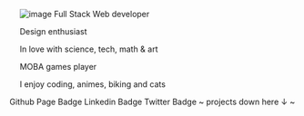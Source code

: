 

  ![image](https://github.com/UnMaxDeJoie/MaximeAitAdda/assets/93186945/162aae19-36ff-4e81-87c9-7fe6c91db5cf)
Full Stack Web developer

  Design enthusiast

  In love with science, tech, math & art

  MOBA games player

  I enjoy coding, animes, biking and cats

 Github Page Badge Linkedin Badge Twitter Badge ~ projects down here ↓ ~ 
